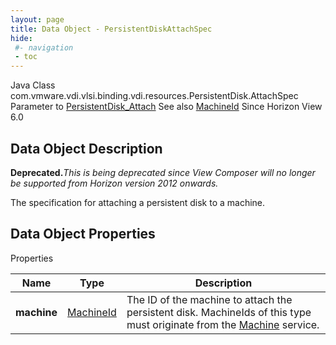 ```yaml
---
layout: page
title: Data Object - PersistentDiskAttachSpec
hide:
 #- navigation
 - toc
---
```






Java Class
    com.vmware.vdi.vlsi.binding.vdi.resources.PersistentDisk.AttachSpec
Parameter to
     [PersistentDisk_Attach](vdi.resources.PersistentDisk.md#attach)
See also
     [MachineId](vdi.entity.MachineId.md)
Since 
    Horizon View 6.0

## Data Object Description 

**Deprecated.**_This is being deprecated since View Composer will no longer be supported from Horizon version 2012 onwards._

The specification for attaching a persistent disk to a machine. 

## Data Object Properties

Properties

Name |  Type |  Description   
---|---|---  
**machine**| [MachineId](vdi.entity.MachineId.md)|  The ID of the machine to attach the persistent disk. MachineIds of this type must originate from the [Machine](vdi.resources.Machine.md) service.   
  
  

  

